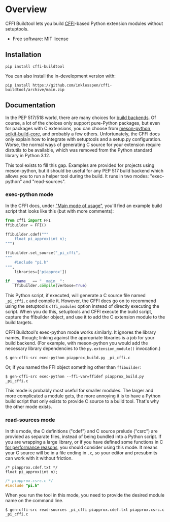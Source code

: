 # Overview

CFFI Buildtool lets you build [CFFI](https://cffi.readthedocs.io/en/stable/)-based Python extension modules without setuptools.

-   Free software: MIT license

## Installation

    pip install cffi-buildtool

You can also install the in-development version with:

    pip install https://github.com/inklesspen/cffi-buildtool/archive/main.zip

## Documentation

In the PEP 517/518 world, there are many choices for [build backends](https://packaging.python.org/en/latest/glossary/#term-Build-Backend). Of course, a lot of the choices only support pure-Python packages, but even for packages with C extensions, you can choose from [meson-python](https://meson-python.readthedocs.io/en/latest/), [scikit-build-core](https://scikit-build-core.readthedocs.io/en/latest/), and probably a few others. Unfortunately, the CFFI docs only explain how to integrate with setuptools and a setup.py configuration. Worse, the normal ways of generating C source for your extension require distutils to be available, which was removed from the Python standard library in Python 3.12.

This tool exists to fill this gap. Examples are provided for projects using meson-python, but it should be useful for any PEP 517 build backend which allows you to run a helper tool during the build. It runs in two modes: "exec-python" and "read-sources".

### exec-python mode

In the CFFI docs, under ["Main mode of usage"](https://cffi.readthedocs.io/en/stable/overview.html#main-mode-of-usage), you'll find an example build script that looks like this (but with more comments):

```python
from cffi import FFI
ffibuilder = FFI()

ffibuilder.cdef("""
    float pi_approx(int n);
""")

ffibuilder.set_source("_pi_cffi",
"""
    #include "pi.h"
""",
    libraries=['piapprox'])

if __name__ == "__main__":
    ffibuilder.compile(verbose=True)
```

This Python script, if executed, will generate a C source file named `_pi_cffi.c` and compile it. However, the CFFI docs go on to recommend using the setuptools `cffi_modules` option instead of directly executing the script. When you do this, setuptools and CFFI execute the build script, capture the ffibuilder object, and use it to add the C extension module to the build targets.

CFFI Buildtool's exec-python mode works similarly. It ignores the library names, though; linking against the appropriate libraries is a job for your build backend. (For example, with meson-python you would add the necessary library dependencies to the `py.extension_module()` invocation.)

```console
$ gen-cffi-src exec-python piapprox_build.py _pi_cffi.c
```

Or, if you named the FFI object something other than `ffibuilder`:

```console
$ gen-cffi-src exec-python --ffi-var=ffidef piapprox_build.py _pi_cffi.c
```

This mode is probably most useful for smaller modules. The larger and more complicated a module gets, the more annoying it is to have a Python build script that only exists to provide C source to a build tool. That's why the other mode exists.

### read-sources mode

In this mode, the C definitions ("cdef") and C source prelude ("csrc") are provided as separate files, instead of being bundled into a Python script. If you are wrapping a large library, or if you have defined some functions in C [for performance reasons](https://cffi.readthedocs.io/en/stable/overview.html#purely-for-performance-api-level-out-of-line), you should consider using this mode. It means your C source will be in a file ending in `.c`, so your editor and presubmits can work with it without friction.

```
/* piapprox.cdef.txt */
float pi_approx(int n);
```

```c
/* piapprox.csrc.c */
#include "pi.h"
```

When you run the tool in this mode, you need to provide the desired module name on the command line.

```console
$ gen-cffi-src read-sources _pi_cffi piapprox.cdef.txt piapprox.csrc.c _pi_cffi.c
```
